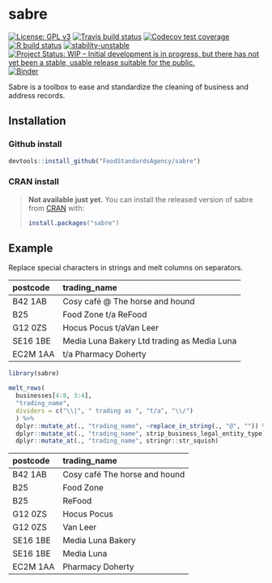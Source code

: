 
# sabre

<!-- badges: start -->
[![License: GPL v3](https://img.shields.io/badge/License-GPLv3-blue.svg)](https://www.gnu.org/licenses/gpl-3.0)
[![Travis build status](https://travis-ci.org/FoodStandardsAgency/sabre.svg?branch=main)](https://travis-ci.org/github/FoodStandardsAgency/sabre)
[![Codecov test coverage](https://codecov.io/gh/FoodStandardsAgency/sabre/branch/main/graph/badge.svg)](https://codecov.io/gh/FoodStandardsAgency/sabre?branch=master)
[![R build status](https://github.com/FoodStandardsAgency/sabre/workflows/R-CMD-check/badge.svg)](https://github.com/FoodStandardsAgency/sabre/actions)
[![stability-unstable](https://img.shields.io/badge/stability-unstable-yellow.svg)](https://github.com/emersion/stability-badges#unstable)
[![Project Status: WIP – Initial development is in progress, but there has not yet been a stable, usable release suitable for the public.](https://www.repostatus.org/badges/latest/wip.svg)](https://www.repostatus.org/#wip)
[![Binder](https://mybinder.org/badge_logo.svg)](https://mybinder.org/v2/gh/FoodStandardsAgency/sabre/HEAD?filepath=%2Fbinder%2Fdemo.ipynb)
<!-- badges: end -->

Sabre is a toolbox to ease and standardize the cleaning of business and address records.  


## Installation

### Github install

```r
devtools::install_github("FoodStandardsAgency/sabre")
```

### CRAN install

> **Not available just yet.**
> You can install the released version of sabre from [CRAN](https://CRAN.R-project.org) with:
> ``` r
> install.packages("sabre")
> ```

## Example

Replace special characters in strings and melt columns on separators.

|postcode |trading_name                                |
|:--------|:-------------------------------------------|
|B42 1AB  |Cosy café @ The horse and hound             |
|B25      |Food Zone t/a ReFood                        |
|G12 0ZS  |Hocus Pocus t/aVan Leer                     |
|SE16 1BE |Media Luna Bakery Ltd trading as Media Luna |
|EC2M 1AA |t/a Pharmacy Doherty                        |

``` r
library(sabre)

melt_rows(
  businesses[4:8, 3:4],
  "trading_name",
  dividers = c("\\|", " trading as ", "t/a", "\\/")
  ) %>%
  dplyr::mutate_at(., "trading_name", ~replace_in_string(., "@", "")) %>%
  dplyr::mutate_at(., "trading_name", strip_business_legal_entity_type) %>%
  dplyr::mutate_at(., "trading_name", stringr::str_squish)
```

|postcode |trading_name                  |
|:--------|:-----------------------------|
|B42 1AB  |Cosy café The horse and hound |
|B25      |Food Zone                     |
|B25      |ReFood                        |
|G12 0ZS  |Hocus Pocus                   |
|G12 0ZS  |Van Leer                      |
|SE16 1BE |Media Luna Bakery             |
|SE16 1BE |Media Luna                    |
|EC2M 1AA |Pharmacy Doherty              |
